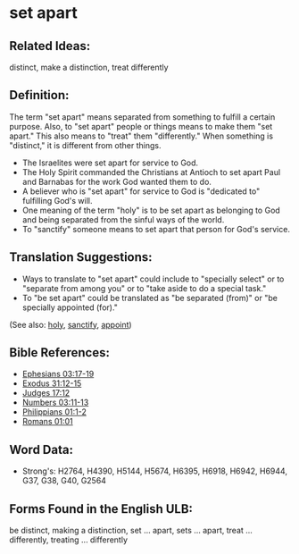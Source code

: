 # set apart

## Related Ideas:

distinct, make a distinction, treat differently


## Definition:

The term "set apart" means separated from something to fulfill a certain purpose. Also, to "set apart" people or things means to make them "set apart." This also means to "treat" them "differently." When something is "distinct," it is different from other things.

* The Israelites were set apart for service to God.
* The Holy Spirit commanded the Christians at Antioch to set apart Paul and Barnabas for the work God wanted them to do.
* A believer who is "set apart" for service to God is "dedicated to" fulfilling God's will.
* One meaning of the term "holy" is to be set apart as belonging to God and being separated from the sinful ways of the world.
* To "sanctify" someone means to set apart that person for God's service.

## Translation Suggestions:

* Ways to translate to "set apart" could include to "specially select" or to "separate from among you" or to "take aside to do a special task."
* To "be set apart" could be translated as "be separated (from)" or "be specially appointed (for)."

(See also: [holy](../kt/holy.md), [sanctify](../kt/sanctify.md), [appoint](../kt/appoint.md))

## Bible References:

* [Ephesians 03:17-19](rc://en/tn/help/eph/03/17)
* [Exodus 31:12-15](rc://en/tn/help/exo/31/12)
* [Judges 17:12](rc://en/tn/help/jdg/17/12)
* [Numbers 03:11-13](rc://en/tn/help/num/03/11)
* [Philippians 01:1-2](rc://en/tn/help/php/01/01)
* [Romans 01:01](rc://en/tn/help/rom/01/01)

## Word Data:

* Strong's: H2764, H4390, H5144, H5674, H6395, H6918, H6942, H6944, G37, G38, G40, G2564

## Forms Found in the English ULB:

be distinct, making a distinction, set ... apart, sets ... apart, treat ... differently, treating ... differently


